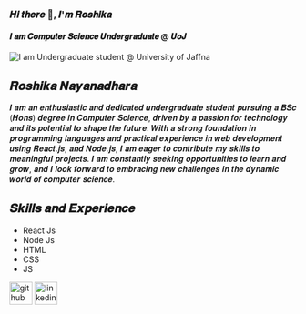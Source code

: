 ### 𝑯𝒊 𝒕𝒉𝒆𝒓𝒆 👋, 𝑰'𝒎 𝑹𝒐𝒔𝒉𝒊𝒌𝒂
#### 𝑰 𝒂𝒎 𝑪𝒐𝒎𝒑𝒖𝒕𝒆𝒓 𝑺𝒄𝒊𝒆𝒏𝒄𝒆 𝑼𝒏𝒅𝒆𝒓𝒈𝒓𝒂𝒅𝒖𝒂𝒕𝒆 @ 𝑼𝒐𝑱
![I am Undergraduate student @ University of Jaffna](https://media.licdn.com/dms/image/D5616AQER1Yx9RJTNfw/profile-displaybackgroundimage-shrink_350_1400/0/1692599710754?e=1709164800&v=beta&t=Ccgxa29oqSgiEwdzrXE-To00U2AQuKgWZW_elflTBtU)

## 𝑹𝒐𝒔𝒉𝒊𝒌𝒂 𝑵𝒂𝒚𝒂𝒏𝒂𝒅𝒉𝒂𝒓𝒂


 𝑰 𝒂𝒎 𝒂𝒏 𝒆𝒏𝒕𝒉𝒖𝒔𝒊𝒂𝒔𝒕𝒊𝒄 𝒂𝒏𝒅 𝒅𝒆𝒅𝒊𝒄𝒂𝒕𝒆𝒅 𝒖𝒏𝒅𝒆𝒓𝒈𝒓𝒂𝒅𝒖𝒂𝒕𝒆 𝒔𝒕𝒖𝒅𝒆𝒏𝒕 𝒑𝒖𝒓𝒔𝒖𝒊𝒏𝒈 𝒂 𝑩𝑺𝒄 (𝑯𝒐𝒏𝒔) 𝒅𝒆𝒈𝒓𝒆𝒆 𝒊𝒏 𝑪𝒐𝒎𝒑𝒖𝒕𝒆𝒓 𝑺𝒄𝒊𝒆𝒏𝒄𝒆, 𝒅𝒓𝒊𝒗𝒆𝒏 𝒃𝒚 𝒂 𝒑𝒂𝒔𝒔𝒊𝒐𝒏 𝒇𝒐𝒓 𝒕𝒆𝒄𝒉𝒏𝒐𝒍𝒐𝒈𝒚 𝒂𝒏𝒅 𝒊𝒕𝒔 𝒑𝒐𝒕𝒆𝒏𝒕𝒊𝒂𝒍 𝒕𝒐 𝒔𝒉𝒂𝒑𝒆 𝒕𝒉𝒆 𝒇𝒖𝒕𝒖𝒓𝒆. 𝑾𝒊𝒕𝒉 𝒂 𝒔𝒕𝒓𝒐𝒏𝒈 𝒇𝒐𝒖𝒏𝒅𝒂𝒕𝒊𝒐𝒏 𝒊𝒏 𝒑𝒓𝒐𝒈𝒓𝒂𝒎𝒎𝒊𝒏𝒈 𝒍𝒂𝒏𝒈𝒖𝒂𝒈𝒆𝒔 𝒂𝒏𝒅 𝒑𝒓𝒂𝒄𝒕𝒊𝒄𝒂𝒍 𝒆𝒙𝒑𝒆𝒓𝒊𝒆𝒏𝒄𝒆 𝒊𝒏 𝒘𝒆𝒃 𝒅𝒆𝒗𝒆𝒍𝒐𝒑𝒎𝒆𝒏𝒕 𝒖𝒔𝒊𝒏𝒈 𝑹𝒆𝒂𝒄𝒕.𝒋𝒔, 𝒂𝒏𝒅 𝑵𝒐𝒅𝒆.𝒋𝒔, 𝑰 𝒂𝒎 𝒆𝒂𝒈𝒆𝒓 𝒕𝒐 𝒄𝒐𝒏𝒕𝒓𝒊𝒃𝒖𝒕𝒆 𝒎𝒚 𝒔𝒌𝒊𝒍𝒍𝒔 𝒕𝒐 𝒎𝒆𝒂𝒏𝒊𝒏𝒈𝒇𝒖𝒍 𝒑𝒓𝒐𝒋𝒆𝒄𝒕𝒔. 𝑰 𝒂𝒎 𝒄𝒐𝒏𝒔𝒕𝒂𝒏𝒕𝒍𝒚 𝒔𝒆𝒆𝒌𝒊𝒏𝒈 𝒐𝒑𝒑𝒐𝒓𝒕𝒖𝒏𝒊𝒕𝒊𝒆𝒔 𝒕𝒐 𝒍𝒆𝒂𝒓𝒏 𝒂𝒏𝒅 𝒈𝒓𝒐𝒘, 𝒂𝒏𝒅 𝑰 𝒍𝒐𝒐𝒌 𝒇𝒐𝒓𝒘𝒂𝒓𝒅 𝒕𝒐 𝒆𝒎𝒃𝒓𝒂𝒄𝒊𝒏𝒈 𝒏𝒆𝒘 𝒄𝒉𝒂𝒍𝒍𝒆𝒏𝒈𝒆𝒔 𝒊𝒏 𝒕𝒉𝒆 𝒅𝒚𝒏𝒂𝒎𝒊𝒄 𝒘𝒐𝒓𝒍𝒅 𝒐𝒇 𝒄𝒐𝒎𝒑𝒖𝒕𝒆𝒓 𝒔𝒄𝒊𝒆𝒏𝒄𝒆.

## 𝑺𝒌𝒊𝒍𝒍𝒔 𝒂𝒏𝒅 𝑬𝒙𝒑𝒆𝒓𝒊𝒆𝒏𝒄𝒆


- React Js
- Node Js
- HTML
- CSS
- JS


[<img src='https://cdn.jsdelivr.net/npm/simple-icons@3.0.1/icons/github.svg' alt='github' height='40'>](https://github.com/Dev-Roshika)  [<img src='https://cdn.jsdelivr.net/npm/simple-icons@3.0.1/icons/linkedin.svg' alt='linkedin' height='40'>](https://www.linkedin.com/in/roshika-nayanadhara/)  

